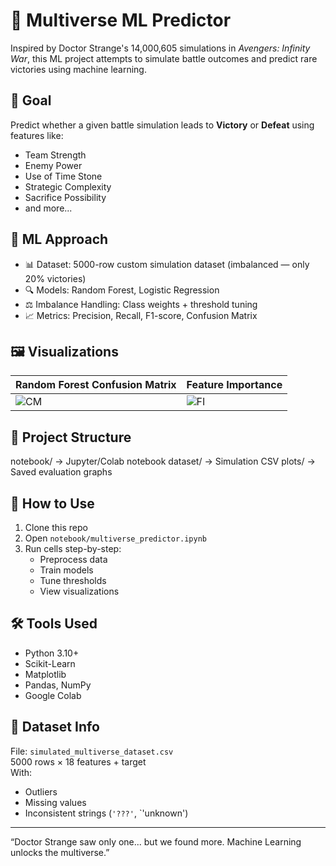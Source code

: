 # 🔮 Multiverse ML Predictor

Inspired by Doctor Strange's 14,000,605 simulations in *Avengers: Infinity War*, this ML project attempts to simulate battle outcomes and predict rare victories using machine learning.

## 🎯 Goal
Predict whether a given battle simulation leads to **Victory** or **Defeat** using features like:
- Team Strength
- Enemy Power
- Use of Time Stone
- Strategic Complexity
- Sacrifice Possibility
- and more...

## 🧠 ML Approach

- 📊 Dataset: 5000-row custom simulation dataset (imbalanced — only 20% victories)
- 🔍 Models: Random Forest, Logistic Regression
- ⚖️ Imbalance Handling: Class weights + threshold tuning
- 📈 Metrics: Precision, Recall, F1-score, Confusion Matrix

## 🖼️ Visualizations

| Random Forest Confusion Matrix | Feature Importance |
|-------------------------------|--------------------|
| ![CM](plots/confusion_matrix_rf.png) | ![FI](plots/feature_importance.png) |

## 📁 Project Structure

notebook/ → Jupyter/Colab notebook
dataset/ → Simulation CSV
plots/ → Saved evaluation graphs

## 🚀 How to Use

1. Clone this repo
2. Open `notebook/multiverse_predictor.ipynb`
3. Run cells step-by-step:
   - Preprocess data
   - Train models
   - Tune thresholds
   - View visualizations

## 🛠️ Tools Used

- Python 3.10+
- Scikit-Learn
- Matplotlib
- Pandas, NumPy
- Google Colab

## 🧪 Dataset Info

File: `simulated_multiverse_dataset.csv`  
5000 rows × 18 features + target  
With:
- Outliers
- Missing values
- Inconsistent strings (`'???'`, `'unknown')

---

“Doctor Strange saw only one... but we found more. Machine Learning unlocks the multiverse.”
